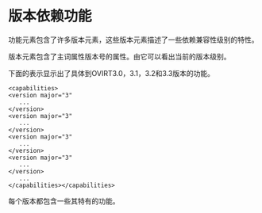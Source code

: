 # 版本依赖功能

功能元素包含了许多版本元素，这些版本元素描述了一些依赖兼容性级别的特性。

版本元素包含了主词属性版本号的属性。由它可以看出当前的版本级别。

下面的表示显示出了具体到OVIRT3.0，3.1，3.2和3.3版本的功能。

             
    <capabilities>
    <version major="3"
       ...
    </version>
    <version major="3"
       ...
    </version>
    <version major="3"
       ...
    </version>
    <version major="3"
       ...
    </version>
       ...
    </capabilities></capabilities>
             
          

每个版本都包含一些其特有的功能。

